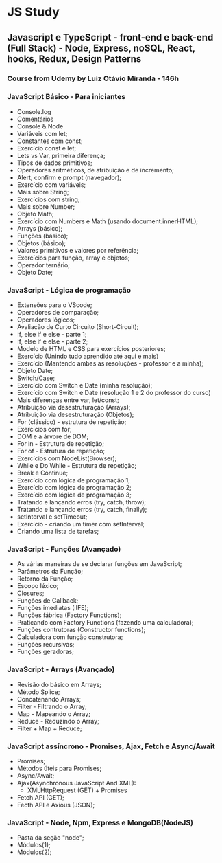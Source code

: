 # JS Study

## Javascript e TypeScript - front-end e back-end (Full Stack) - Node, Express, noSQL, React, hooks, Redux, Design Patterns

### Course from Udemy by Luiz Otávio Miranda - 146h

### JavaScript Básico - Para iniciantes

- Console.log
- Comentários
- Console & Node
- Variáveis com let;
- Constantes com const;
- Exercício const e let;
- Lets vs Var, primeira diferença;
- Tipos de dados primitivos;
- Operadores aritméticos, de atribuição e de incremento;
- Alert, confirm e prompt (navegador);
- Exercício com variáveis;
- Mais sobre String;
- Exercícios com string;
- Mais sobre Number;
- Objeto Math;
- Exercício com Numbers e Math (usando document.innerHTML);
- Arrays (básico);
- Funções (básico);
- Objetos (básico);
- Valores primitivos e valores por referência;
- Exercícios para função, array e objetos;
- Operador ternário;
- Objeto Date;

### JavaScript - Lógica de programação

- Extensões para o VScode;
- Operadores de comparação;
- Operadores lógicos;
- Avaliação de Curto Circuito (Short-Circuit);
- If, else if e else - parte 1;
- If, else if e else - parte 2;
- Modelo de HTML e CSS para exercícios posteriores;
- Exercício (Unindo tudo aprendido até aqui e mais)
- Exercício (Mantendo ambas as resoluções - professor e a minha);
- Objeto Date;
- Switch/Case;
- Exercício com Switch e Date (minha resolução);
- Exercício com Switch e Date (resolução 1 e 2 do professor do curso)
- Mais diferenças entre var, let/const;
- Atribuição via desestruturação (Arrays);
- Atribuição via desestruturação (Objetos);
- For (clássico) - estrutura de repetição;
- Exercícios com for;
- DOM e a árvore de DOM;
- For in - Estrutura de repetição;
- For of - Estrutura de repetição;
- Exercícios com NodeList(Browser);
- While e Do While - Estrutura de repetição;
- Break e Continue;
- Exercício com lógica de programação 1;
- Exercício com lógica de programação 2;
- Exercício com lógica de programação 3;
- Tratando e lançando erros (try, catch, throw);
- Tratando e lançando erros (try, catch, finally);
- setInterval e setTimeout;
- Exercício - criando um timer com setInterval;
- Criando uma lista de tarefas;

### JavaScript - Funções (Avançado)

- As várias maneiras de se declarar funções em JavaScript;
- Parâmetros da Função;
- Retorno da Função;
- Escopo léxico;
- Closures;
- Funções de Callback;
- Funções imediatas (IIFE);
- Funções fábrica (Factory Functions);
- Praticando com Factory Functions (fazendo uma calculadora);
- Funções contrutoras (Constructor functions);
- Calculadora com função construtora;
- Funções recursivas;
- Funções geradoras;

### JavaScript - Arrays (Avançado)

- Revisão do básico em Arrays;
- Método Splice;
- Concatenando Arrays;
- Filter - Filtrando o Array;
- Map - Mapeando o Array;
- Reduce - Reduzindo o Array;
- Filter + Map + Reduce;

### JavaScript assíncrono - Promises, Ajax, Fetch e Async/Await

- Promises;
- Métodos úteis para Promises;
- Async/Await;
- Ajax(Asynchronous JavaScript And XML):
  - XMLHttpRequest (GET) + Promises
- Fetch API (GET);
- Fecth API e Axious (JSON);

### JavaScript - Node, Npm, Express e MongoDB(NodeJS)

- Pasta da seção "node";
- Módulos(1);
- Módulos(2);
